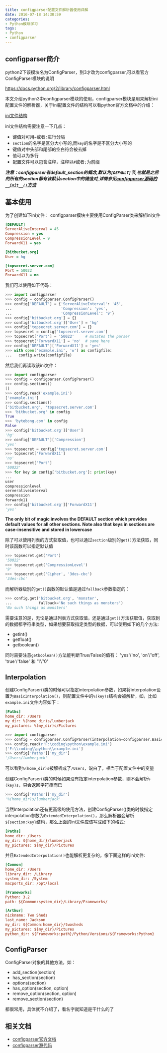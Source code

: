 ```yaml
---
title: configparser配置文件解析器使用详解
date: 2016-07-18 14:30:59
categories:
- Python模块学习
tags:
- Python
- configparser
---
```


## configparser简介
python2下该模块名为ConfigParser，到3才改为configparser,可以看官方ConfigParser模块的说明

https://docs.python.org/2/library/configparser.html

本文介绍python3中configparser模块的使用，configparser模块是用来解析ini配置文件的解析器，关于ini配置文件的结构可以看python官方文档中的介绍：

[ini文件结构](https://docs.python.org/3.5/library/configparser.html#supported-ini-file-structure)

ini文件结构需要注意一下几点：

- 键值对可用`=`或者`:`进行分隔
- `section`的名字是区分大小写的,而`key`的名字是不区分大小写的
- 键值对中头部和尾部的空白符会被去掉
- 值可以为多行
- 配置文件可以包含注释，注释以`#`或者`;`为前缀

***注意：configparser有default_section的概念,默认为`[DEFAULT]`节,也就是之后的所有的section都有该默认section中的键值对,详情参见[configparser源码的`__init__()`方法](https://hg.python.org/cpython/file/3.5/Lib/configparser.py)***

<!-- more -->

## 基本使用

为了创建如下ini文件：
configparser模块主要使用ConfigParser类来解析ini文件

```ini
[DEFAULT]
ServerAliveInterval = 45
Compression = yes
CompressionLevel = 9
ForwardX11 = yes

[bitbucket.org]
User = hg

[topsecret.server.com]
Port = 50022
ForwardX11 = no
```

我们可以使用如下代码：

```python
>>> import configparser
>>> config = configparser.ConfigParser()
>>> config['DEFAULT'] = {'ServerAliveInterval': '45',
...                      'Compression': 'yes',
...                      'CompressionLevel': '9'}
>>> config['bitbucket.org'] = {}
>>> config['bitbucket.org']['User'] = 'hg'
>>> config['topsecret.server.com'] = {}
>>> topsecret = config['topsecret.server.com']
>>> topsecret['Port'] = '50022'     # mutates the parser
>>> topsecret['ForwardX11'] = 'no'  # same here
>>> config['DEFAULT']['ForwardX11'] = 'yes'
>>> with open('example.ini', 'w') as configfile:
...   config.write(configfile)
```

然后我们再读取该ini文件：

```python
>>> import configparser
>>> config = configparser.ConfigParser()
>>> config.sections()
[]
>>> config.read('example.ini')
['example.ini']
>>> config.sections()
['bitbucket.org', 'topsecret.server.com']
>>> 'bitbucket.org' in config
True
>>> 'bytebong.com' in config
False
>>> config['bitbucket.org']['User']
'hg'
>>> config['DEFAULT']['Compression']
'yes'
>>> topsecret = config['topsecret.server.com']
>>> topsecret['ForwardX11']
'no'
>>> topsecret['Port']
'50022'
>>> for key in config['bitbucket.org']: print(key)
...
user
compressionlevel
serveraliveinterval
compression
forwardx11
>>> config['bitbucket.org']['ForwardX11']
'yes'
```

**The only bit of magic involves the DEFAULT section which provides default values for all other sections. Note also that keys in sections are case-insensitive and stored in lowercase**

除了可以使用列表的方式获取值，也可以通过`section`级别的`get()`方法获取，同时该函数可以指定默认值

```python
>>> topsecret.get('Port')
'50022'
>>> topsecret.get('CompressionLevel')
'9'
>>> topsecret.get('Cipher', '3des-cbc')
'3des-cbc'
```

而解析器级别的`get()`函数的默认值是通过`fallback`参数指定的：

```python
>>> config.get('bitbucket.org', 'monster',
...            fallback='No such things as monsters')
'No such things as monsters'
```

需要注意的是，无论是通过列表方式获取值，还是通过`get()`方法获取值，获取到的数据都字符串类型，如果想要获取指定类型的数据，可以使用如下的几个方法:

- getint()
- getfloat()
- getboolean()

同时需要注意`getboolean()`方法能判断True/False的值有： 'yes'/'no', 'on'/'off', 'true'/'false' 和 '1'/'0' 

## Interpolation
创建ConfigParser()类的时候可以指定interpolation参数，如果将interpolation设置为`BasicInterpolation()`，则配置文件中的`%(key)s`结构会被解析，如，比如`example.ini`文件内容如下：

```ini
[Paths]
home_dir: /Users
my_dir: %(home_dir)s/lumberjack
my_pictures: %(my_dir)s/Pictures
```

```python
>>> import configparser
>>> config = configparser.ConfigParser(interpolation=configparser.BasicInterpolation())
>>> config.read(r'F:\coding\python\example.ini')
['F:\\coding\\python\\example.ini']
>>> config['Paths']['my_dir']
'/Users/lumberjack'
```

可以看到`%(home_dir)s`被解析成了`/Users`，说白了，相当于配置文件中的变量

创建ConfigParser()类的时候如果没有指定interpolation参数，则不会解析`%(key)s`，只会返回字符串而已

```python
>>> config['Paths']['my_dir']
'%(home_dir)s/lumberjack'
```

当然Interpolation还有更高级的使用方法，创建ConfigParser()类的时候指定interpolation参数为`ExtendedInterpolation()`，那么解析器会解析`${section:key}`结构，那么上面的ini文件应该写成如下的格式:

```ini
[Paths]
home_dir: /Users
my_dir: ${home_dir}/lumberjack
my_pictures: ${my_dir}/Pictures
```

并且`ExtendedInterpolation()`也能解析更复杂的，像下面这样的ini文件:

```ini
[Common]
home_dir: /Users
library_dir: /Library
system_dir: /System
macports_dir: /opt/local

[Frameworks]
Python: 3.2
path: ${Common:system_dir}/Library/Frameworks/

[Arthur]
nickname: Two Sheds
last_name: Jackson
my_dir: ${Common:home_dir}/twosheds
my_pictures: ${my_dir}/Pictures
python_dir: ${Frameworks:path}/Python/Versions/${Frameworks:Python}
```

## ConfigParser
ConfigParser对象的其他方法，如：

- add_section(section)
- has_section(section)
- options(section)
- has_option(section, option)
- remove_option(section, option)
- remove_section(section)

都很常用，具体就不介绍了，看名字就知道是干什么的了

## 相关文档

- [configparser官方文档](https://docs.python.org/3.5/library/configparser.html)
- [configparser源代码](https://hg.python.org/cpython/file/3.5/Lib/configparser.py)